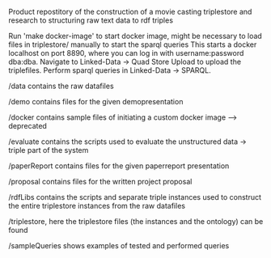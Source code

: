 Product repostitory of the construction of a movie casting triplestore and research to structuring raw text data to rdf triples

Run 'make docker-image' to start docker image, might be necessary to load files in triplestore/ manually to start the sparql queries
This starts a docker localhost on port 8890, where you can log in with username:password dba:dba. Navigate to Linked-Data -> Quad Store Upload to upload the triplefiles. Perform sparql queries in Linked-Data -> SPARQL.
 

/data contains the raw datafiles

/demo contains files for the given demopresentation

/docker contains sample files of initiating a custom docker image --> deprecated

/evaluate contains the scripts used to evaluate the unstructured data -> triple part of the system

/paperReport contains files for the given paperreport presentation

/proposal contains files for the written project proposal

/rdfLibs contains the scripts and separate triple instances used to construct the entire triplestore instances from the raw datafiles

/triplestore, here the triplestore files (the instances and the ontology) can be found

/sampleQueries shows examples of tested and performed queries
